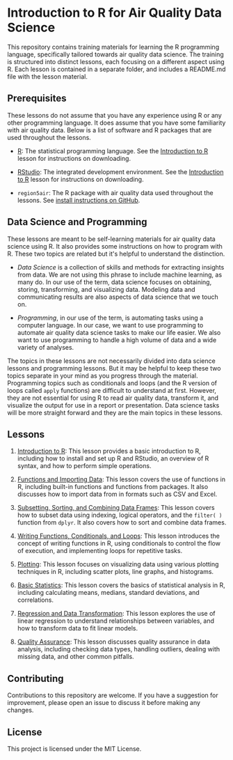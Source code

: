 # Introduction to R for Air Quality Data Science

This repository contains training materials for learning the R programming language,
specifically tailored towards air quality data science. The training is structured into
distinct lessons, each focusing on a different aspect using R. Each lesson
is contained in a separate folder, and includes a README.md file with the lesson 
material.

## Prerequisites

These lessons do not assume that you have any experience using R or any other 
programming language. It does assume that you have some familiarity with air
quality data. Below is a list of software and R packages that are used 
throughout the lessons.

- [R](https://cran.r-project.org/): The statistical programming language. See
the [Introduction to R](1-Introduction-to-R/readme.md) lesson for instructions
on downloading.

- [RStudio](https://posit.co/download/rstudio-desktop/): The integrated development
environment. See the [Introduction to R](1-Introduction-to-R/readme.md) lesson 
for instructions on downloading.

- `region5air`: The R package with air quality data used throughout the lessons.
See [install instructions on GitHub](https://github.com/FluentData/region5air/blob/main/README.md).


## Data Science and Programming

These lessons are meant to be self-learning materials for air quality data science
using R. It also provides some instructions on how to program with R. These two
topics are related but it's helpful to understand the distinction.

- _Data Science_ is a collection of skills and methods for extracting insights from
data. We are not using this phrase to include machine learning, as many do. In
our use of the term, data science focuses on obtaining, storing, transforming, 
and visualizing data. Modeling data and communicating results are also aspects
of data science that we touch on. 

- _Programming_, in our use of the term, is automating tasks using a computer
language. In our case, we want to use programming to automate air quality data 
science tasks to make our life easier. We also want to use programming to handle
a high volume of data and a wide variety of analyses.

The topics in these lessons are not necessarily divided into data science lessons
and programming lessons. But it may be helpful to keep these two topics separate
in your mind as you progress through the material. Programming topics such as conditionals
and loops (and the R version of loops called `apply` functions) are difficult
to understand at first. However, they are not essential for using R to read air
quality data, transform it, and visualize the output for use in a report or presentation. 
Data science tasks will be more straight forward and they are the main topics in 
these lessons.


## Lessons

1. [Introduction to R](1-Introduction-to-R/readme.md): This lesson provides a 
basic introduction to R, including how to install and set up R and RStudio, an 
overview of R syntax, and how to perform simple operations.

2. [Functions and Importing Data](2-Functions-and-Importing-Data/readme.md): This
lesson covers the use of functions in R, including built-in functions and 
functions from packages. It also discusses how to import data from in formats
such as CSV and Excel.

3. [Subsetting, Sorting, and Combining Data Frames](3-Subsetting-Sorting-and-Combining/readme.md): 
This lesson covers how to subset data using indexing, logical operators, and
the `filter( )` function from `dplyr`. It also covers how to sort and 
combine data frames.

4. [Writing Functions, Conditionals, and Loops](4-Writing-Functions-Conditionals-and-Loops): This lesson introduces the concept of writing functions in R, using conditionals to control the flow of execution, and implementing loops for repetitive tasks.
    
5. [Plotting](5-Plotting/readme.md): This lesson focuses on visualizing data using various plotting techniques in R, including scatter plots, line graphs, and histograms.

6. [Basic Statistics](6-Basic-Statistics/readme.md): This lesson covers the basics of statistical analysis in R, including calculating means, medians, standard deviations, and correlations.

7. [Regression and Data Transformation](7-Regression-and-Data-Transformation/readme.md): This lesson explores the use of linear regression to understand relationships between variables, and how to transform data to fit linear models.

8. [Quality Assurance](8-Quality-Assurance/readme.md): This lesson discusses quality assurance in data analysis, including checking data types, handling outliers, dealing with missing data, and other common pitfalls.

## Contributing

Contributions to this repository are welcome. If you have a suggestion for improvement,
please open an issue to discuss it before making any changes.

## License

This project is licensed under the MIT License. 
